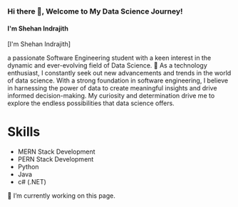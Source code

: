 ### Hi there 👋, Welcome to My Data Science Journey!
#### I'm Shehan Indrajith
[I'm Shehan Indrajith]

a passionate Software Engineering student with a keen interest in the dynamic and ever-evolving field of Data Science. 🚀
As a technology enthusiast, I constantly seek out new advancements and trends in the world of data science. With a strong foundation in software engineering, I believe in harnessing the power of data to create meaningful insights and drive informed decision-making. My curiosity and determination drive me to explore the endless possibilities that data science offers.

# Skills
*  MERN Stack Development
*  PERN Stack Development
*  Python
*  Java
*  c# (.NET)

🔭 I’m currently working on this page.
